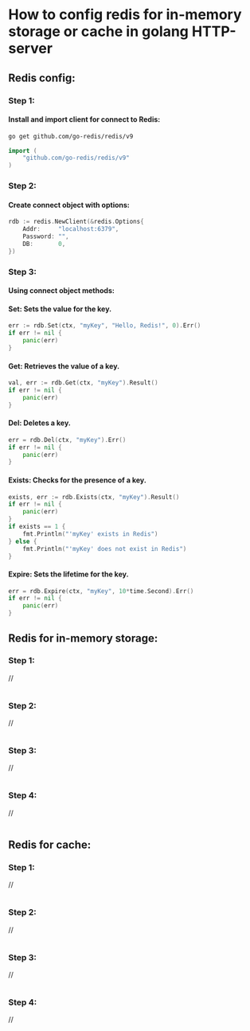 # How to config redis for in-memory storage or cache in golang HTTP-server


## Redis config: 

### Step 1:
#### Install and import client for connect to Redis:
```bash
go get github.com/go-redis/redis/v9
```
```go
import (
    "github.com/go-redis/redis/v9"
)
```

### Step 2:
#### Create connect object with options:
```go
rdb := redis.NewClient(&redis.Options{
    Addr:     "localhost:6379",
    Password: "",
    DB:       0,
})
```

### Step 3:
#### Using connect object methods:

#### Set: Sets the value for the key.
```go
err := rdb.Set(ctx, "myKey", "Hello, Redis!", 0).Err()
if err != nil {
    panic(err)
}
```
#### Get: Retrieves the value of a key.
```go
val, err := rdb.Get(ctx, "myKey").Result()
if err != nil {
    panic(err)
}
```

#### Del: Deletes a key.
```go
err = rdb.Del(ctx, "myKey").Err()
if err != nil {
    panic(err)
}
```

#### Exists: Checks for the presence of a key.

```go
exists, err := rdb.Exists(ctx, "myKey").Result()
if err != nil {
    panic(err)
}
if exists == 1 {
    fmt.Println("'myKey' exists in Redis")
} else {
    fmt.Println("'myKey' does not exist in Redis")
}
```

#### Expire: Sets the lifetime for the key.

```go
err = rdb.Expire(ctx, "myKey", 10*time.Second).Err()
if err != nil {
    panic(err)
}
```


## Redis for in-memory storage: 

### Step 1:
//
```go
```

### Step 2:
//
```go
```

### Step 3:
//
```go
```

### Step 4:
//
```go
```


## Redis for cache: 

### Step 1:
//
```go
```

### Step 2:
//
```go
```

### Step 3:
//
```go
```

### Step 4:
//
```go
```